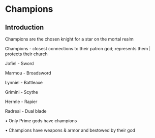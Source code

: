 # Champions

## Introduction
Champions are the chosen knight for a star on the mortal realm

Champions - closest connections to their patron god; represents them | protects their church

Jofiel - Sword

Marmou - Broadsword

Lynniel - Battleaxe

Grimini - Scythe

Hermle - Rapier

Radreal - Dual blade

• Only Prime gods have champions

• Champions have weapons & armor and bestowed by their god